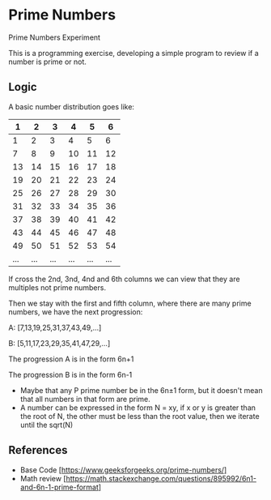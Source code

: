 # Prime Numbers
Prime Numbers Experiment

This is a programming exercise, developing a simple program to review if a number is prime or not.

## Logic 
A basic number distribution goes like:

| 1  | 2  | 3  | 4  | 5  | 6  | 
|--- |---|---|---|---|---| 
| 1  | 2  | 3  | 4  | 5  | 6  | 
| 7  | 8  | 9  | 10  | 11  | 12  | 
| 13  | 14  | 15  | 16  | 17  | 18  | 
| 19  | 20  | 21  | 22  | 23  | 24  | 
| 25  | 26  | 27  | 28  | 29  | 30  | 
| 31  | 32  | 33  | 34  | 35  | 36  | 
| 37  | 38  | 39  | 40  | 41  | 42  | 
| 43  | 44  | 45  | 46  | 47  | 48  | 
| 49  | 50  | 51  | 52  | 53  | 54  | 
| ...  | ...  | ...  | ...  | ...  | ...  | 

If cross the 2nd, 3nd, 4nd and 6th columns we can view that they are multiples not prime numbers.

Then we stay with the first and fifth column, where there are many prime numbers, we have the next progression:

A: [7,13,19,25,31,37,43,49,...]

B: [5,11,17,23,29,35,41,47,29,...]

The progression A is in the form 6n+1

The progression B is in the form 6n-1

* Maybe that any P prime number be in the 6n±1 form, but it doesn't mean that all numbers in that form are prime.
* A number can be expressed in the form N = xy, if x or y is greater than the root of N, the other must be less than the root value, then we iterate until the sqrt(N)

## References
* Base Code [https://www.geeksforgeeks.org/prime-numbers/]
* Math review [https://math.stackexchange.com/questions/895992/6n1-and-6n-1-prime-format]

